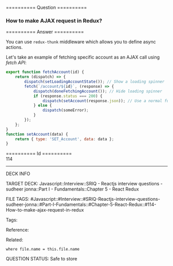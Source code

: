 ========== Question ==========  

### How to make AJAX request in Redux?  

========== Answer ==========  

You can use `redux-thunk` middleware which allows you to define async actions.

Let's take an example of fetching specific account as an AJAX call using _fetch
API_:

```javascript
export function fetchAccount(id) {
    return (dispatch) => {
        dispatch(setLoadingAccountState()); // Show a loading spinner
        fetch(`/account/${id}`, (response) => {
            dispatch(doneFetchingAccount()); // Hide loading spinner
            if (response.status === 200) {
                dispatch(setAccount(response.json)); // Use a normal function to set the received state
            } else {
                dispatch(someError);
            }
        });
    };
}
function setAccount(data) {
    return { type: 'SET_Account', data: data };
}
```

========== Id ==========  
114

---

DECK INFO

TARGET DECK: Javascript::Interview::SRIQ - Reactjs interview questions - sudheer jonna::Part I - Fundamentals::Chapter 5 - React Redux

FILE TAGS: #Javascript::#Interview::#SRIQ-Reactjs-interview-questions-sudheer-jonna::#Part-I-Fundamentals::#Chapter-5-React-Redux::#114-How-to-make-ajax-request-in-redux

Tags:

Reference:

Related:

```dataview
where file.name = this.file.name
```
QUESTION STATUS: Safe to store
